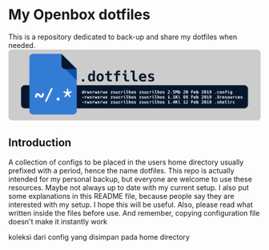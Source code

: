 # My Openbox dotfiles
This is a repository dedicated to back-up and share my dotfiles when needed.
<img src="header.png">

## Introduction
A collection of configs to be placed in the users home directory usually prefixed with a period, hence the name dotfiles. This repo is actually intended for my personal backup, but everyone are welcome to use these resources. Maybe not always up to date with my current setup. I also put some explanations in this README file, because people say they are interested with my setup. I hope this will be useful. Also, please read what written inside the files before use. And remember, copying configuration file doesn't make it instantly work 

koleksi dari config yang disimpan pada home directory 


